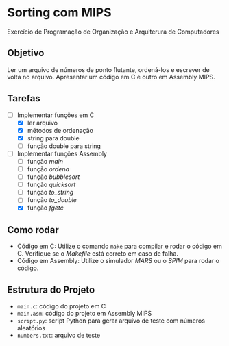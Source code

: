 # Sorting com MIPS
Exercício de Programação de Organização e Arquiterura de Computadores

## Objetivo

Ler um arquivo de números de ponto flutante, ordená-los e escrever de volta no arquivo. Apresentar um código em C e outro em Assembly MIPS.

## Tarefas

- [ ] Implementar funções em C
  - [x] ler arquivo
  - [x] métodos de ordenação
  - [x] string para double
  - [ ] função double para string

- [ ] Implementar funções Assembly
  - [ ] função _main_
  - [ ] função _ordena_
  - [ ] função _bubblesort_
  - [ ] função _quicksort_
  - [ ] função _to_string_
  - [ ] função _to_double_
  - [x] função _fgetc_

## Como rodar

- Código em C: Utilize o comando `make` para compilar e rodar o código em C. Verifique se o _Makefile_ está correto em caso de falha.
- Código em Assembly: Utilize o simulador _MARS_ ou o _SPIM_ para rodar o código.

## Estrutura do Projeto

- `main.c`: código do projeto em C
- `main.asm`: código do projeto em Assembly MIPS
- `script.py`: script Python para gerar arquivo de teste com números aleatórios
- `numbers.txt`: arquivo de teste

